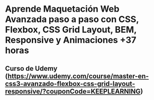 # Aprende Maquetación Web Avanzada paso a paso con CSS, Flexbox, CSS Grid Layout, BEM, Responsive y Animaciones +37 horas

## Curso de Udemy (https://www.udemy.com/course/master-en-css3-avanzado-flexbox-css-grid-layout-responsive/?couponCode=KEEPLEARNING)